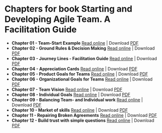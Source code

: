 # Chapters for book **Starting and Developing Agile Team. A Facilitation Guide**

* **Chapter 01 - Team-Start Example** [Read online](chapter_file/Team-Start-Example.md) | Download [PDF](chapter_file/Team-Start-Example.pdf)
* **Chapter 02 - Ground Rules & Decision Making** [Read online](chapter_file/Ground-Rules-and-Decision-Making.md) | Download [PDF](chapter_file/Ground-Rules-and-Decision-Making.pdf)
* **Chapter 03 - Journey Lines - Facilitation Guide** [Read online](chapter_file/Journey-Lines-Facilitation-Guide.md) | Download [PDF](chapter_file/Journey-Lines-Facilitation-Guide.pdf)
* **Chapter 04 - Appreciation Cards** [Read online](chapter_file/Appreciation-Cards.md) | Download [PDF](chapter_file/Appreciation-Cards.pdf)
* **Chapter 05 - Product Goals for Teams** [Read online](chapter_file/Product-Goals-for-Teams.md) | Download [PDF](chapter_file/Product-Goals-for-Teams.pdf)
* **Chapter 06 - Organizational Goals for Teams** [Read online](chapter_file/Organizational-Goals-for-Teams.md) | Download [PDF](chapter_file/Organizational-Goals-for-Teams.pdf)
* **Chapter 07 - Team Vision** [Read online](chapter_file/Team-Vision.md) | Download [PDF](chapter_file/Team-Vision.pdf)
* **Chapter 08 - Individual Goals** [Read online](chapter_file/Individual-Goals.md) | Download [PDF](chapter_file/Individual-Goals.pdf)
* **Chapter 09 - Balancing Team- and Individual work** [Read online](chapter_file/Balancing-Team-and-Individual-work.md) | Download [PDF](chapter_file/Balancing-Team-and-Individual-work.pdf)
* **Chapter 10 - Market of skills** [Read online](chapter_file/Market-of-skills.md) | Download [PDF](chapter_file/Market-of-skills.pdf)
* **Chapter 11 - Repairing Broken Agreements** [Read online](chapter_file/Repairing-Broken-Agreements.md) | Download [PDF](chapter_file/Repairing-Broken-Agreements.pdf)
* **Chapter 12 - Build trust with simple questions** [Read online](chapter_file/Build-trust-with-simple-questions.md) | Download [PDF](chapter_file/Build-trust-with-simple-questions.pdf)


